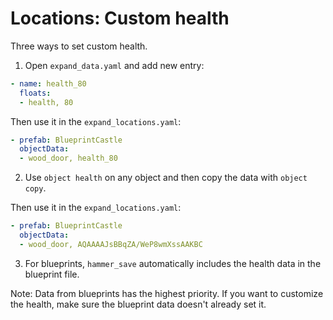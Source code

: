 # Locations: Custom health

Three ways to set custom health.

1. Open `expand_data.yaml` and add new entry:
```yaml
- name: health_80
  floats:
  - health, 80

```
Then use it in the `expand_locations.yaml`:
```yaml
- prefab: BlueprintCastle
  objectData:
  - wood_door, health_80
```

2. Use `object health` on any object and then copy the data with `object copy`.

Then use it in the `expand_locations.yaml`:
```yaml
- prefab: BlueprintCastle
  objectData:
  - wood_door, AQAAAAJsBBqZA/WeP8wmXssAAKBC
```

3. For blueprints, `hammer_save` automatically includes the health data in the blueprint file.

Note: Data from blueprints has the highest priority. If you want to customize the health, make sure the blueprint data doesn't already set it.